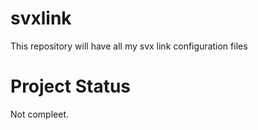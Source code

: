 # svxlink
This repository will have all my svx link configuration files

# Project Status
Not compleet.
